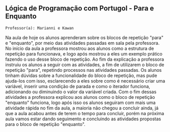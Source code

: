 ## Lógica de Programação com Portugol - Para e Enquanto

`Professor(a): Marianni e Kawan`

Na aula de hoje os alunos aprenderam sobre os blocos de repetição "para" e "enquanto", por meio das atividades passadas em sala pela professora.
No início da aula a professora mostrou aos alunos como a estrutura de repetição para funcionava, e logo após mostrou a eles um exemplo prático fazendo o uso desse bloco de repetição.
Ao fim da explicação a professora instruiu os alunos a seguir com as atividades, a fim de utilizarem o bloco de repetição "para", repetindo processos nas atividades passadas.
Os alunos tinham dúvidas sobre a funcionalidade do bloco de repetição, mas pude ajuda-los com isso, esclarecendo a eles sobre como é necessário criar uma variável, inserir uma condição de parada e como o iterador funciona, adicionando ou diminuindo o valor da variável criada.
Com o fim dessas atividades a professora explicou aos alunos como o bloco de repetição "enquanto" funciona, logo após isso os alunos seguiram com mais uma atividade rápida no fim da aula, a maioria não chegou a concluir ainda, já que a aula acabou antes de terem o tempo para concluir, porém na próxima aula vamos estar dando seguimento e concluindo as atividades propostas para o bloco de repetição "enquanto".
